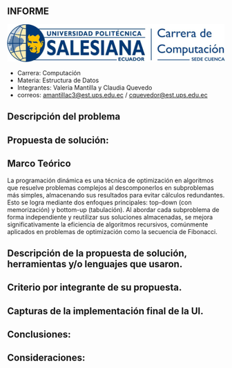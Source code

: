 ## INFORME
![alt text](LOGO.jpg)
- Carrera: Computación
- Materia: Estructura de Datos
- Integrantes: Valeria Mantilla y Claudia Quevedo
- correos: amantillac3@est.ups.edu.ec / cquevedor@est.ups.edu.ec

## Descripción del problema


## Propuesta de solución:
## Marco Teórico
La programación dinámica es una técnica de optimización en algoritmos que resuelve problemas complejos al descomponerlos en subproblemas más simples, almacenando sus resultados para evitar cálculos redundantes. Esto se logra mediante dos enfoques principales: top-down (con memorización) y bottom-up (tabulación). Al abordar cada subproblema de forma independiente y reutilizar sus soluciones almacenadas, se mejora significativamente la eficiencia de algoritmos recursivos, comúnmente aplicados en problemas de optimización como la secuencia de Fibonacci.


## Descripción de la propuesta de solución, herramientas y/o lenguajes que usaron.

## Criterio por integrante de su propuesta.

## Capturas de la implementación final de la UI.

## Conclusiones:

## Consideraciones:


